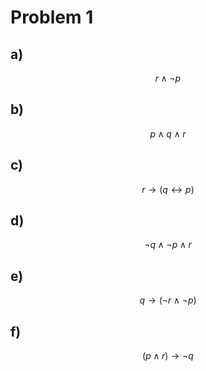 # Problem 1

## a)

$$
r \land \neg p
$$

## b)

$$
p \land q \land r
$$

## c)

$$
r \to (q \leftrightarrow p)
$$

## d)

$$
\neg q \land \neg p \land r
$$

## e)

$$
q \to (\neg r \land \neg p)
$$

## f)

$$
(p \land r) \to \neg q
$$
